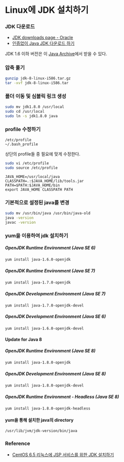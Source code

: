 # Linux에 JDK 설치하기

### JDK 다운로드

* [JDK downloads page - Oracle](http://www.oracle.com/technetwork/java/javase/downloads/index.html)
* [인증없이 Java JDK 다운로드 하기](./downloading-java-jdk-without-certification.md)

JDK 1.6 이하 버전은 이 [Java Archive](http://www.oracle.com/technetwork/java/javase/archive-139210.html)에서 받을 수 있다.

### 압축 풀기

```bash
gunzip jdk-8-linux-i586.tar.gz
tar -xvf jdk-8-linux-i586.tar
```

### 폴더 이동 및 심볼릭 링크 생성

```bash
sudo mv jdk1.8.0 /usr/local
sudo cd /usr/local
sudo ln -s jdk1.8.0 java
```

### profile 수정하기

```
/etc/profile
~/.bash_profile
```

상단의 profile들 중 필요에 맞게 수정한다.

```bash
sudo vi /etc/profile
sudo source /etc/profile
```

```
JAVA_HOME=/usr/local/java
CLASSPATH=.:$JAVA_HOME/lib/tools.jar
PATH=$PATH:$JAVA_HOME/bin
export JAVA_HOME CLASSPATH PATH
```

### 기본적으로 설정된 java를 변경

```bash
sudo mv /usr/bin/java /usr/bin/java-old
java -version
javac -version
```

### yum을 이용하여 jdk 설치하기

##### OpenJDK Runtime Environment (Java SE 6)

```bash
yum install java-1.6.0-openjdk
```

##### OpenJDK Runtime Environment (Java SE 7)

```bash
yum install java-1.7.0-openjdk
```

##### OpenJDK Development Environment (Java SE 7)

```bash
yum install java-1.7.0-openjdk-devel
```

##### OpenJDK Development Environment (Java SE 6)

```bash
yum install java-1.6.0-openjdk-devel
```

#### Update for Java 8

##### OpenJDK Runtime Environment (Java SE 8)

```bash
yum install java-1.8.0-openjdk
```

##### OpenJDK Development Environment (Java SE 8)

```bash
yum install java-1.8.0-openjdk-devel
```

##### OpenJDK Runtime Environment - Headless (Java SE 8)

```bash
yum install java-1.8.0-openjdk-headless
```

#### yum을 통해 설치한 java의 directory

```bash
/usr/lib/jvm/jdk-version/bin/java
```

### Reference

* [CentOS 6.5 리눅스에 JSP 서비스를 위한 JDK 설치하기](http://originalchoi.tistory.com/19)
